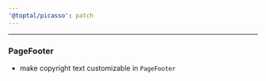 ```yaml
---
'@toptal/picasso': patch
---
```


---
### PageFooter

- make copyright text customizable in `PageFooter`


